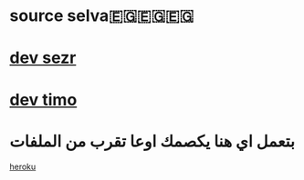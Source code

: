 # source selva🇪🇬🇪🇬🇪🇬
# [dev sezr](https://t.me/ttccss)
# [dev timo](https://t.me/tt_t_4)




# بتعمل اي هنا يكصمك اوعا تقرب من الملفات

[heroku](https://heroku.com/deploy?template=https://github.com/selva0st=/Assistant)

